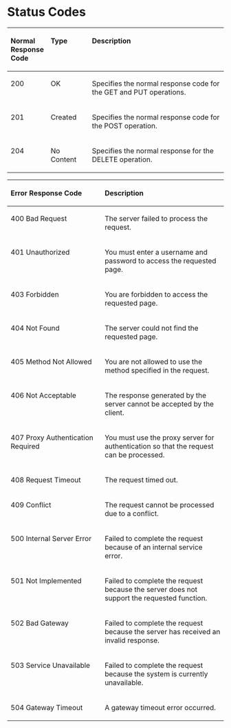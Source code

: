 # Status Codes<a name="nat_api_0038"></a>

<a name="table1968875415331"></a>
<table><thead align="left"><tr id="row11846205433319"><th class="cellrowborder" valign="top" width="17.169999999999998%" id="mcps1.1.4.1.1"><p id="p384625463317"><a name="p384625463317"></a><a name="p384625463317"></a>Normal Response Code</p>
</th>
<th class="cellrowborder" valign="top" width="19.189999999999998%" id="mcps1.1.4.1.2"><p id="p17846454173314"><a name="p17846454173314"></a><a name="p17846454173314"></a>Type</p>
</th>
<th class="cellrowborder" valign="top" width="63.63999999999999%" id="mcps1.1.4.1.3"><p id="p128467548335"><a name="p128467548335"></a><a name="p128467548335"></a>Description</p>
</th>
</tr>
</thead>
<tbody><tr id="row128461954113319"><td class="cellrowborder" valign="top" width="17.169999999999998%" headers="mcps1.1.4.1.1 "><p id="p78461854133320"><a name="p78461854133320"></a><a name="p78461854133320"></a>200</p>
</td>
<td class="cellrowborder" valign="top" width="19.189999999999998%" headers="mcps1.1.4.1.2 "><p id="p3846115423311"><a name="p3846115423311"></a><a name="p3846115423311"></a>OK</p>
</td>
<td class="cellrowborder" valign="top" width="63.63999999999999%" headers="mcps1.1.4.1.3 "><p id="p984655416332"><a name="p984655416332"></a><a name="p984655416332"></a>Specifies the normal response code for the GET and PUT operations.</p>
</td>
</tr>
<tr id="row1484613541332"><td class="cellrowborder" valign="top" width="17.169999999999998%" headers="mcps1.1.4.1.1 "><p id="p1284655483319"><a name="p1284655483319"></a><a name="p1284655483319"></a>201</p>
</td>
<td class="cellrowborder" valign="top" width="19.189999999999998%" headers="mcps1.1.4.1.2 "><p id="p9846954143316"><a name="p9846954143316"></a><a name="p9846954143316"></a>Created</p>
</td>
<td class="cellrowborder" valign="top" width="63.63999999999999%" headers="mcps1.1.4.1.3 "><p id="p7846105473312"><a name="p7846105473312"></a><a name="p7846105473312"></a>Specifies the normal response code for the POST operation.</p>
</td>
</tr>
<tr id="row15846754123315"><td class="cellrowborder" valign="top" width="17.169999999999998%" headers="mcps1.1.4.1.1 "><p id="p19846115473318"><a name="p19846115473318"></a><a name="p19846115473318"></a>204</p>
</td>
<td class="cellrowborder" valign="top" width="19.189999999999998%" headers="mcps1.1.4.1.2 "><p id="p11846165463313"><a name="p11846165463313"></a><a name="p11846165463313"></a>No Content</p>
</td>
<td class="cellrowborder" valign="top" width="63.63999999999999%" headers="mcps1.1.4.1.3 "><p id="p1284612543337"><a name="p1284612543337"></a><a name="p1284612543337"></a>Specifies the normal response for the DELETE operation.</p>
</td>
</tr>
</tbody>
</table>

<a name="table18713954173315"></a>
<table><thead align="left"><tr id="row1784695416339"><th class="cellrowborder" valign="top" width="43.43%" id="mcps1.1.3.1.1"><p id="p20846115416333"><a name="p20846115416333"></a><a name="p20846115416333"></a>Error Response Code</p>
</th>
<th class="cellrowborder" valign="top" width="56.57%" id="mcps1.1.3.1.2"><p id="p1884619542331"><a name="p1884619542331"></a><a name="p1884619542331"></a>Description</p>
</th>
</tr>
</thead>
<tbody><tr id="row9846115412338"><td class="cellrowborder" valign="top" width="43.43%" headers="mcps1.1.3.1.1 "><p id="p984635473312"><a name="p984635473312"></a><a name="p984635473312"></a>400 Bad Request</p>
</td>
<td class="cellrowborder" valign="top" width="56.57%" headers="mcps1.1.3.1.2 "><p id="p16846195410339"><a name="p16846195410339"></a><a name="p16846195410339"></a>The server failed to process the request.</p>
</td>
</tr>
<tr id="row1084695483317"><td class="cellrowborder" valign="top" width="43.43%" headers="mcps1.1.3.1.1 "><p id="p16846205483319"><a name="p16846205483319"></a><a name="p16846205483319"></a>401 Unauthorized</p>
</td>
<td class="cellrowborder" valign="top" width="56.57%" headers="mcps1.1.3.1.2 "><p id="p8846165411331"><a name="p8846165411331"></a><a name="p8846165411331"></a>You must enter a username and password to access the requested page.</p>
</td>
</tr>
<tr id="row19846554113315"><td class="cellrowborder" valign="top" width="43.43%" headers="mcps1.1.3.1.1 "><p id="p16846954103311"><a name="p16846954103311"></a><a name="p16846954103311"></a>403 Forbidden</p>
</td>
<td class="cellrowborder" valign="top" width="56.57%" headers="mcps1.1.3.1.2 "><p id="p18846754113313"><a name="p18846754113313"></a><a name="p18846754113313"></a>You are forbidden to access the requested page.</p>
</td>
</tr>
<tr id="row11846154163313"><td class="cellrowborder" valign="top" width="43.43%" headers="mcps1.1.3.1.1 "><p id="p18846115415337"><a name="p18846115415337"></a><a name="p18846115415337"></a>404 Not Found</p>
</td>
<td class="cellrowborder" valign="top" width="56.57%" headers="mcps1.1.3.1.2 "><p id="p1784655483311"><a name="p1784655483311"></a><a name="p1784655483311"></a>The server could not find the requested page.</p>
</td>
</tr>
<tr id="row58461754163314"><td class="cellrowborder" valign="top" width="43.43%" headers="mcps1.1.3.1.1 "><p id="p138466545337"><a name="p138466545337"></a><a name="p138466545337"></a>405 Method Not Allowed</p>
</td>
<td class="cellrowborder" valign="top" width="56.57%" headers="mcps1.1.3.1.2 "><p id="p18846175416331"><a name="p18846175416331"></a><a name="p18846175416331"></a>You are not allowed to use the method specified in the request.</p>
</td>
</tr>
<tr id="row1584611543335"><td class="cellrowborder" valign="top" width="43.43%" headers="mcps1.1.3.1.1 "><p id="p12846054103313"><a name="p12846054103313"></a><a name="p12846054103313"></a>406 Not Acceptable</p>
</td>
<td class="cellrowborder" valign="top" width="56.57%" headers="mcps1.1.3.1.2 "><p id="p198461854193310"><a name="p198461854193310"></a><a name="p198461854193310"></a>The response generated by the server cannot be accepted by the client.</p>
</td>
</tr>
<tr id="row884685443310"><td class="cellrowborder" valign="top" width="43.43%" headers="mcps1.1.3.1.1 "><p id="p1084675443314"><a name="p1084675443314"></a><a name="p1084675443314"></a>407 Proxy Authentication Required</p>
</td>
<td class="cellrowborder" valign="top" width="56.57%" headers="mcps1.1.3.1.2 "><p id="p6846954133317"><a name="p6846954133317"></a><a name="p6846954133317"></a>You must use the proxy server for authentication so that the request can be processed.</p>
</td>
</tr>
<tr id="row128463543338"><td class="cellrowborder" valign="top" width="43.43%" headers="mcps1.1.3.1.1 "><p id="p7846454113315"><a name="p7846454113315"></a><a name="p7846454113315"></a>408 Request Timeout</p>
</td>
<td class="cellrowborder" valign="top" width="56.57%" headers="mcps1.1.3.1.2 "><p id="p784616548336"><a name="p784616548336"></a><a name="p784616548336"></a>The request timed out.</p>
</td>
</tr>
<tr id="row10846185463314"><td class="cellrowborder" valign="top" width="43.43%" headers="mcps1.1.3.1.1 "><p id="p16846125416338"><a name="p16846125416338"></a><a name="p16846125416338"></a>409 Conflict</p>
</td>
<td class="cellrowborder" valign="top" width="56.57%" headers="mcps1.1.3.1.2 "><p id="p13846354203319"><a name="p13846354203319"></a><a name="p13846354203319"></a>The request cannot be processed due to a conflict.</p>
</td>
</tr>
<tr id="row1184605483317"><td class="cellrowborder" valign="top" width="43.43%" headers="mcps1.1.3.1.1 "><p id="p208462547339"><a name="p208462547339"></a><a name="p208462547339"></a>500 Internal Server Error</p>
</td>
<td class="cellrowborder" valign="top" width="56.57%" headers="mcps1.1.3.1.2 "><p id="p684685412334"><a name="p684685412334"></a><a name="p684685412334"></a>Failed to complete the request because of an internal service error.</p>
</td>
</tr>
<tr id="row884614549330"><td class="cellrowborder" valign="top" width="43.43%" headers="mcps1.1.3.1.1 "><p id="p1984695423310"><a name="p1984695423310"></a><a name="p1984695423310"></a>501 Not Implemented</p>
</td>
<td class="cellrowborder" valign="top" width="56.57%" headers="mcps1.1.3.1.2 "><p id="p10846125410339"><a name="p10846125410339"></a><a name="p10846125410339"></a>Failed to complete the request because the server does not support the requested function.</p>
</td>
</tr>
<tr id="row16846254163313"><td class="cellrowborder" valign="top" width="43.43%" headers="mcps1.1.3.1.1 "><p id="p1784675483317"><a name="p1784675483317"></a><a name="p1784675483317"></a>502 Bad Gateway</p>
</td>
<td class="cellrowborder" valign="top" width="56.57%" headers="mcps1.1.3.1.2 "><p id="p18464544339"><a name="p18464544339"></a><a name="p18464544339"></a>Failed to complete the request because the server has received an invalid response.</p>
</td>
</tr>
<tr id="row684619546330"><td class="cellrowborder" valign="top" width="43.43%" headers="mcps1.1.3.1.1 "><p id="p19846115483318"><a name="p19846115483318"></a><a name="p19846115483318"></a>503 Service Unavailable</p>
</td>
<td class="cellrowborder" valign="top" width="56.57%" headers="mcps1.1.3.1.2 "><p id="p148461654193318"><a name="p148461654193318"></a><a name="p148461654193318"></a>Failed to complete the request because the system is currently unavailable.</p>
</td>
</tr>
<tr id="row12846155403320"><td class="cellrowborder" valign="top" width="43.43%" headers="mcps1.1.3.1.1 "><p id="p8846155416332"><a name="p8846155416332"></a><a name="p8846155416332"></a>504 Gateway Timeout</p>
</td>
<td class="cellrowborder" valign="top" width="56.57%" headers="mcps1.1.3.1.2 "><p id="p1984619542331"><a name="p1984619542331"></a><a name="p1984619542331"></a>A gateway timeout error occurred.</p>
</td>
</tr>
</tbody>
</table>

